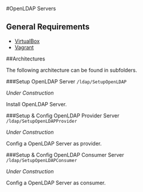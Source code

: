 #OpenLDAP Servers

## General Requirements

- [VirtualBox](https://www.virtualbox.org/wiki/Downloads)
- [Vagrant](https://www.vagrantup.com/downloads.html)

##Architectures

The following architecture can be found in subfolders.

###Setup OpenLDAP Server `/ldap/SetupOpenLDAP`

*Under Construction*

Install OpenLDAP Server.

###Setup & Config OpenLDAP Provider Server `/ldap/SetupOpenLDAPProvider`

*Under Construction*

Config a OpenLDAP Server as provider.

###Setup & Config OpenLDAP Consumer Server `/ldap/SetupOpenLDAPConsumer`

*Under Construction*

Config a OpenLDAP Server as consumer.
